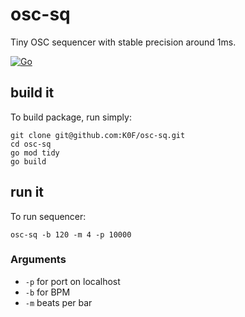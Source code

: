 # osc-sq
Tiny OSC sequencer with stable precision around 1ms.

[![Go](https://github.com/K0F/osc-sq/actions/workflows/go.yml/badge.svg)](https://github.com/K0F/osc-sq/actions/workflows/go.yml)


## build it
To build package, run simply:

```
git clone git@github.com:K0F/osc-sq.git
cd osc-sq
go mod tidy
go build
```

## run it

To run sequencer:

```
osc-sq -b 120 -m 4 -p 10000
```

### Arguments
- `-p` for port on localhost
- `-b` for BPM
- `-m` beats per bar
